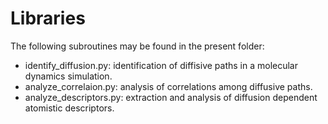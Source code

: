 # Libraries

The following subroutines may be found in the present folder:

- identify_diffusion.py: identification of diffisive paths in a molecular dynamics simulation.
- analyze_correlaion.py: analysis of correlations among diffusive paths. 
- analyze_descriptors.py: extraction and analysis of diffusion dependent atomistic descriptors.
